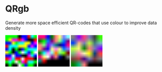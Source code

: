 # QRgb
Generate more space efficient QR-codes that use colour to improve data density

<img src="./Examples/1BitChannel.png" width="100vw"/>
<img src="./Examples/2BitChannel.png" width="100vw"/>
<img src="./Examples/3BitChannel.png" width="100vw"/>
